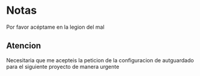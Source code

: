 # Notas

Por favor acéptame en la legion del mal

## Atencion
Necesitaria que me acepteis la peticion de la configuracion de autguardado para el siguiente proyecto  de manera urgente
